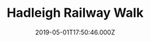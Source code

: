 ---
date: 2019-05-01T17:50:46.000Z
title: Hadleigh Railway Walk
latitude: 52.04096961126445
longitude: 0.9595656394958496
category: checkin
---